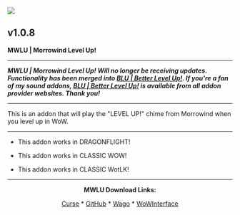 [![](https://img.shields.io/static/v1?label=Donate&message=CashApp&color=brightgreen)](https://bit.ly/3fyxxSU)

v1.0.8
------------------------------

**MWLU | Morrowind Level Up!**

------------------------------

***MWLU | Morrowind Level Up! Will no longer be receiving updates. Functionality has been merged into [BLU | Better Level Up!](https://www.curseforge.com/wow/addons/blu-better-level-up "This link takes you to the Curseforge.com website, you may download it here and help support the developers."). If you're a fan of my sound addons, [BLU | Better Level Up!](https://www.curseforge.com/wow/addons/blu-better-level-up "This link takes you to the Curseforge.com website, you may download it here and help support the developers.") is available from all addon provider websites. Thank you!***

------------------------------

This is an addon that will play the "LEVEL UP!" chime from Morrowind when you level up in WoW.

------------------------------

- This addon works in DRAGONFLIGHT!

- This addon works in CLASSIC WOW!

- This addon works in CLASSIC WotLK!

------------------------------
<div align="center">

**MWLU Download Links:**

[Curse](https://www.curseforge.com/wow/addons/mwlu "This link takes you to the Curseforge.com website, you may download it here and help support the developers.") * [GitHub](https://github.com/donniedice/MWLU "This link takes you to the GitHub.com website, you may download it here.") * [Wago](https://addons.wago.io/addons/mwlu "This link takes you to the Wago.io website, you may download it here and help support the developers.") * [WoWInterface](https://www.wowinterface.com/downloads/info26259-MWLU-MorrowindLevelUp.html "This link takes you to the WoWInterface.com website, you may download it here.")

</div>
